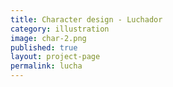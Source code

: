 ```yaml
---
title: Character design - Luchador
category: illustration
image: char-2.png
published: true
layout: project-page
permalink: lucha
---
```

